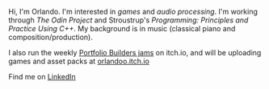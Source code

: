 Hi, I'm Orlando. I'm interested in <em>games</em> and <em>audio processing</em>. I'm working through <em>The Odin Project</em> and Stroustrup's <em>Programming: Principles and Practice Using C++</em>. My background is in music (classical piano and composition/production).

I also run the weekly [Portfolio Builders jams](https://itch.io/search?type=jams&q=portfolio+builders+jam+"orlandoo") on itch.io, and will be uploading games and asset packs at [orlandoo.itch.io](https://orlandoo.itch.io/)

Find me on [LinkedIn](https://www.linkedin.com/in/orlandoshamlou/)
